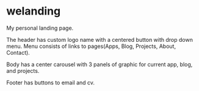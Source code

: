 # welanding
My personal landing page.

The header has custom logo name with a centered button with drop down menu. Menu consists of links to pages(Apps, Blog, Projects, About, Contact).

Body has a center carousel with 3 panels of graphic for current app, blog, and projects.

Footer has buttons to email and cv.
